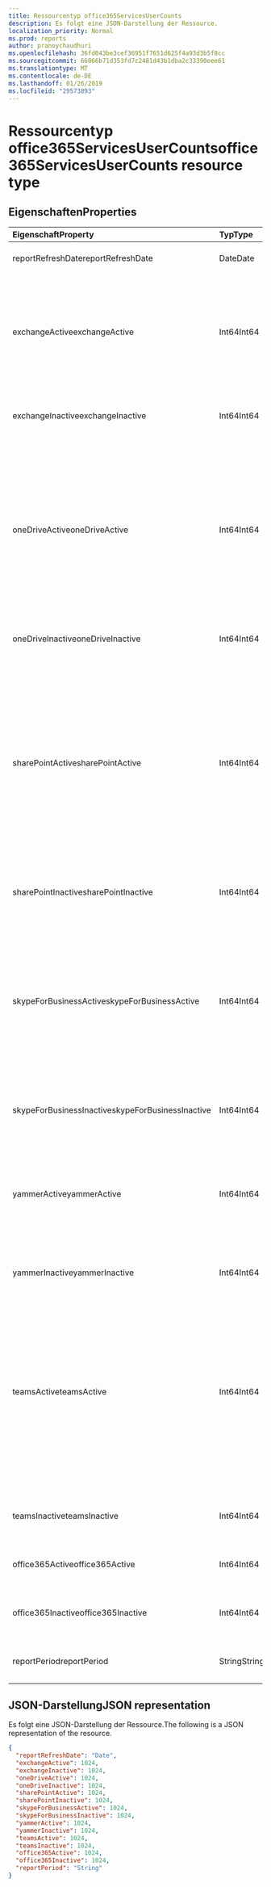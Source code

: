 ```yaml
---
title: Ressourcentyp office365ServicesUserCounts
description: Es folgt eine JSON-Darstellung der Ressource.
localization_priority: Normal
ms.prod: reports
author: pranoychaudhuri
ms.openlocfilehash: 36fd043be3cef36951f7651d625f4a93d3b5f8cc
ms.sourcegitcommit: 66066b71d353fd7c2481d43b1dba2c33390eee61
ms.translationtype: MT
ms.contentlocale: de-DE
ms.lasthandoff: 01/26/2019
ms.locfileid: "29573893"
---
```

# <a name="office365servicesusercounts-resource-type"></a><span data-ttu-id="12f9f-103">Ressourcentyp office365ServicesUserCounts</span><span class="sxs-lookup"><span data-stu-id="12f9f-103">office365ServicesUserCounts resource type</span></span>

## <a name="properties"></a><span data-ttu-id="12f9f-104">Eigenschaften</span><span class="sxs-lookup"><span data-stu-id="12f9f-104">Properties</span></span>

| <span data-ttu-id="12f9f-105">Eigenschaft</span><span class="sxs-lookup"><span data-stu-id="12f9f-105">Property</span></span>                 | <span data-ttu-id="12f9f-106">Typ</span><span class="sxs-lookup"><span data-stu-id="12f9f-106">Type</span></span>   | <span data-ttu-id="12f9f-107">Beschreibung</span><span class="sxs-lookup"><span data-stu-id="12f9f-107">Description</span></span>                              |
| :----------------------- | :----- | ---------------------------------------- |
| <span data-ttu-id="12f9f-108">reportRefreshDate</span><span class="sxs-lookup"><span data-stu-id="12f9f-108">reportRefreshDate</span></span>        | <span data-ttu-id="12f9f-109">Date</span><span class="sxs-lookup"><span data-stu-id="12f9f-109">Date</span></span>   | <span data-ttu-id="12f9f-110">Das aktuelle Datum des Inhalts.</span><span class="sxs-lookup"><span data-stu-id="12f9f-110">The latest date of the content.</span></span>          |
| <span data-ttu-id="12f9f-111">exchangeActive</span><span class="sxs-lookup"><span data-stu-id="12f9f-111">exchangeActive</span></span>           | <span data-ttu-id="12f9f-112">Int64</span><span class="sxs-lookup"><span data-stu-id="12f9f-112">Int64</span></span>  | <span data-ttu-id="12f9f-113">Die Anzahl von aktiven Benutzern auf Exchange.</span><span class="sxs-lookup"><span data-stu-id="12f9f-113">The number of active users on Exchange.</span></span> <span data-ttu-id="12f9f-114">Jeder Benutzer, der lesen und e-Mail senden kann, wird einen aktiven Benutzer betrachtet.</span><span class="sxs-lookup"><span data-stu-id="12f9f-114">Any user who can read and send email is considered an active user.</span></span> |
| <span data-ttu-id="12f9f-115">exchangeInactive</span><span class="sxs-lookup"><span data-stu-id="12f9f-115">exchangeInactive</span></span>         | <span data-ttu-id="12f9f-116">Int64</span><span class="sxs-lookup"><span data-stu-id="12f9f-116">Int64</span></span>  | <span data-ttu-id="12f9f-117">Die Anzahl der inaktive Benutzer auf Exchange.</span><span class="sxs-lookup"><span data-stu-id="12f9f-117">The number of inactive users on Exchange.</span></span> |
| <span data-ttu-id="12f9f-118">oneDriveActive</span><span class="sxs-lookup"><span data-stu-id="12f9f-118">oneDriveActive</span></span>           | <span data-ttu-id="12f9f-119">Int64</span><span class="sxs-lookup"><span data-stu-id="12f9f-119">Int64</span></span>  | <span data-ttu-id="12f9f-120">Die Anzahl von aktiven Benutzern in OneDrive.</span><span class="sxs-lookup"><span data-stu-id="12f9f-120">The number of active users on OneDrive.</span></span> <span data-ttu-id="12f9f-121">Jeder Benutzer, der angezeigt oder bearbeitet Dateien, freigegebenen Dateien intern oder extern oder Dateien synchronisiert wird einen aktiven Benutzer betrachtet.</span><span class="sxs-lookup"><span data-stu-id="12f9f-121">Any user who viewed or edited files, shared files internally or externally, or synced files is considered an active user.</span></span> |
| <span data-ttu-id="12f9f-122">oneDriveInactive</span><span class="sxs-lookup"><span data-stu-id="12f9f-122">oneDriveInactive</span></span>         | <span data-ttu-id="12f9f-123">Int64</span><span class="sxs-lookup"><span data-stu-id="12f9f-123">Int64</span></span>  | <span data-ttu-id="12f9f-124">Die Anzahl der inaktive Benutzer in OneDrive.</span><span class="sxs-lookup"><span data-stu-id="12f9f-124">The number of inactive users on OneDrive.</span></span> |
| <span data-ttu-id="12f9f-125">sharePointActive</span><span class="sxs-lookup"><span data-stu-id="12f9f-125">sharePointActive</span></span>         | <span data-ttu-id="12f9f-126">Int64</span><span class="sxs-lookup"><span data-stu-id="12f9f-126">Int64</span></span>  | <span data-ttu-id="12f9f-127">Die Anzahl der aktive Benutzer in SharePoint.</span><span class="sxs-lookup"><span data-stu-id="12f9f-127">The number of active users on SharePoint.</span></span> <span data-ttu-id="12f9f-128">Jeder Benutzer, der angezeigt oder bearbeitet Dateien, gemeinsam genutzte Dateien intern oder extern, synchronisiert Dateien oder SharePoint-Seiten angezeigt wird einen aktiven Benutzer betrachtet.</span><span class="sxs-lookup"><span data-stu-id="12f9f-128">Any user who viewed or edited files, shared files internally or externally, synced files, or viewed SharePoint pages is considered an active user.</span></span> |
| <span data-ttu-id="12f9f-129">sharePointInactive</span><span class="sxs-lookup"><span data-stu-id="12f9f-129">sharePointInactive</span></span>       | <span data-ttu-id="12f9f-130">Int64</span><span class="sxs-lookup"><span data-stu-id="12f9f-130">Int64</span></span>  | <span data-ttu-id="12f9f-131">Die Anzahl der inaktive Benutzer auf SharePoint.</span><span class="sxs-lookup"><span data-stu-id="12f9f-131">The number of inactive users on SharePoint.</span></span> |
| <span data-ttu-id="12f9f-132">skypeForBusinessActive</span><span class="sxs-lookup"><span data-stu-id="12f9f-132">skypeForBusinessActive</span></span>   | <span data-ttu-id="12f9f-133">Int64</span><span class="sxs-lookup"><span data-stu-id="12f9f-133">Int64</span></span>  | <span data-ttu-id="12f9f-134">Die Anzahl von aktiven Benutzern auf Skype für Unternehmen.</span><span class="sxs-lookup"><span data-stu-id="12f9f-134">The number of active users on Skype For Business.</span></span> <span data-ttu-id="12f9f-135">Jeder Benutzer, die organisiert oder in Konferenzen teilgenommen Peer-zu-Peer-Sitzungen verbunden wird einen aktiven Benutzer betrachtet.</span><span class="sxs-lookup"><span data-stu-id="12f9f-135">Any user who organized or participated in conferences, or joined peer-to-peer sessions is considered an active user.</span></span> |
| <span data-ttu-id="12f9f-136">skypeForBusinessInactive</span><span class="sxs-lookup"><span data-stu-id="12f9f-136">skypeForBusinessInactive</span></span> | <span data-ttu-id="12f9f-137">Int64</span><span class="sxs-lookup"><span data-stu-id="12f9f-137">Int64</span></span>  | <span data-ttu-id="12f9f-138">Die Anzahl der inaktive Benutzer auf Skype für Unternehmen.</span><span class="sxs-lookup"><span data-stu-id="12f9f-138">The number of inactive users on Skype For Business.</span></span> |
| <span data-ttu-id="12f9f-139">yammerActive</span><span class="sxs-lookup"><span data-stu-id="12f9f-139">yammerActive</span></span>             | <span data-ttu-id="12f9f-140">Int64</span><span class="sxs-lookup"><span data-stu-id="12f9f-140">Int64</span></span>  | <span data-ttu-id="12f9f-141">Die Anzahl der aktive Benutzer in Yammer.</span><span class="sxs-lookup"><span data-stu-id="12f9f-141">The number of active users on Yammer.</span></span> <span data-ttu-id="12f9f-142">Jeder Benutzer kann buchen, lesen oder like Nachrichten wird einen aktiven Benutzer betrachtet.</span><span class="sxs-lookup"><span data-stu-id="12f9f-142">Any user who can post, read, or like messages is considered an active user.</span></span> |
| <span data-ttu-id="12f9f-143">yammerInactive</span><span class="sxs-lookup"><span data-stu-id="12f9f-143">yammerInactive</span></span>           | <span data-ttu-id="12f9f-144">Int64</span><span class="sxs-lookup"><span data-stu-id="12f9f-144">Int64</span></span>  | <span data-ttu-id="12f9f-145">Die Anzahl der inaktive Benutzer auf Yammer.</span><span class="sxs-lookup"><span data-stu-id="12f9f-145">The number of inactive users on Yammer.</span></span>  |
| <span data-ttu-id="12f9f-146">teamsActive</span><span class="sxs-lookup"><span data-stu-id="12f9f-146">teamsActive</span></span>              | <span data-ttu-id="12f9f-147">Int64</span><span class="sxs-lookup"><span data-stu-id="12f9f-147">Int64</span></span>  | <span data-ttu-id="12f9f-148">Die Anzahl der aktive Benutzer in Microsoft-Teams.</span><span class="sxs-lookup"><span data-stu-id="12f9f-148">The number of active users on Microsoft Teams.</span></span> <span data-ttu-id="12f9f-149">Jeder Benutzer, die Nachrichten im Team Kanäle gebucht, gesendete Nachrichten in privaten chatten oder Besprechungen oder Anrufe beteiligt ist einen aktiven Benutzer betrachtet.</span><span class="sxs-lookup"><span data-stu-id="12f9f-149">Any user who posted messages in team channels, sent messages in private chat sessions, or participated in meetings or calls is considered an active user.</span></span> |
| <span data-ttu-id="12f9f-150">teamsInactive</span><span class="sxs-lookup"><span data-stu-id="12f9f-150">teamsInactive</span></span>            | <span data-ttu-id="12f9f-151">Int64</span><span class="sxs-lookup"><span data-stu-id="12f9f-151">Int64</span></span>  | <span data-ttu-id="12f9f-152">Die Anzahl der inaktive Benutzer in Microsoft-Teams.</span><span class="sxs-lookup"><span data-stu-id="12f9f-152">The number of inactive users on Microsoft Teams.</span></span>     |
| <span data-ttu-id="12f9f-153">office365Active</span><span class="sxs-lookup"><span data-stu-id="12f9f-153">office365Active</span></span>          | <span data-ttu-id="12f9f-154">Int64</span><span class="sxs-lookup"><span data-stu-id="12f9f-154">Int64</span></span>  | <span data-ttu-id="12f9f-155">Die Anzahl von aktiven Benutzern in Office 365.</span><span class="sxs-lookup"><span data-stu-id="12f9f-155">The number of active users on Office 365.</span></span>   |
| <span data-ttu-id="12f9f-156">office365Inactive</span><span class="sxs-lookup"><span data-stu-id="12f9f-156">office365Inactive</span></span>        | <span data-ttu-id="12f9f-157">Int64</span><span class="sxs-lookup"><span data-stu-id="12f9f-157">Int64</span></span>  | <span data-ttu-id="12f9f-158">Die Anzahl der inaktive Benutzer in Office 365.</span><span class="sxs-lookup"><span data-stu-id="12f9f-158">The number of inactive users on Office 365.</span></span>     |
| <span data-ttu-id="12f9f-159">reportPeriod</span><span class="sxs-lookup"><span data-stu-id="12f9f-159">reportPeriod</span></span>             | <span data-ttu-id="12f9f-160">String</span><span class="sxs-lookup"><span data-stu-id="12f9f-160">String</span></span> | <span data-ttu-id="12f9f-161">Die Anzahl der Tage, die der Bericht wird behandelt.</span><span class="sxs-lookup"><span data-stu-id="12f9f-161">The number of days the report covers.</span></span>    |

## <a name="json-representation"></a><span data-ttu-id="12f9f-162">JSON-Darstellung</span><span class="sxs-lookup"><span data-stu-id="12f9f-162">JSON representation</span></span>

<span data-ttu-id="12f9f-163">Es folgt eine JSON-Darstellung der Ressource.</span><span class="sxs-lookup"><span data-stu-id="12f9f-163">The following is a JSON representation of the resource.</span></span>

<!-- {
  "blockType": "resource",
  "@odata.type": "microsoft.graph.office365ServicesUserCounts"
} -->

```json
{
  "reportRefreshDate": "Date", 
  "exchangeActive": 1024, 
  "exchangeInactive": 1024, 
  "oneDriveActive": 1024, 
  "oneDriveInactive": 1024, 
  "sharePointActive": 1024, 
  "sharePointInactive": 1024, 
  "skypeForBusinessActive": 1024, 
  "skypeForBusinessInactive": 1024, 
  "yammerActive": 1024, 
  "yammerInactive": 1024, 
  "teamsActive": 1024, 
  "teamsInactive": 1024, 
  "office365Active": 1024,
  "office365Inactive": 1024,
  "reportPeriod": "String"
}
```
